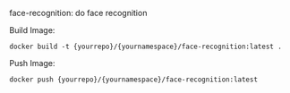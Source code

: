 face-recognition: do face recognition

Build Image:
```
docker build -t {yourrepo}/{yournamespace}/face-recognition:latest .
```

Push Image:
```
docker push {yourrepo}/{yournamespace}/face-recognition:latest
```